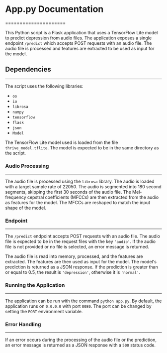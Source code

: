 # App.py Documentation
=====================

This Python script is a Flask application that uses a TensorFlow Lite model to predict depression from audio files. The application exposes a single endpoint `/predict` which accepts POST requests with an audio file. The audio file is processed and features are extracted to be used as input for the model.

## Dependencies
--------------

The script uses the following libraries:

* `os`
* `io`
* `librosa`
* `numpy`
* `tensorflow`
* `flask`
* `json`
* `Model`

The TensorFlow Lite model used is loaded from the file `thrive_model.tflite`. The model is expected to be in the same directory as the script.

### Audio Processing
-------------------

The audio file is processed using the `librosa` library. The audio is loaded with a target sample rate of 22050. The audio is segmented into 180 second segments, skipping the first 30 seconds of the audio file. The Mel-frequency cepstral coefficients (MFCCs) are then extracted from the audio as features for the model. The MFCCs are reshaped to match the input shape of the model.

### Endpoint
----------

The `/predict` endpoint accepts POST requests with an audio file. The audio file is expected to be in the request files with the key `'audio'`. If the audio file is not provided or no file is selected, an error message is returned.

The audio file is read into memory, processed, and the features are extracted. The features are then used as input for the model. The model's prediction is returned as a JSON response. If the prediction is greater than or equal to 0.5, the result is `'depression'`, otherwise it is `'normal'`.

### Running the Application
-------------------------

The application can be run with the command `python app.py`. By default, the application runs on `0.0.0.0` with port `8080`. The port can be changed by setting the `PORT` environment variable.

### Error Handling
----------------

If an error occurs during the processing of the audio file or the prediction, an error message is returned as a JSON response with a `500` status code.
